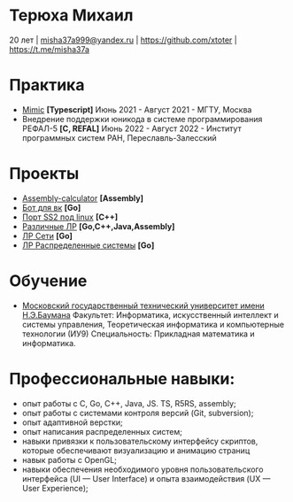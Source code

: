 # Терюха Михаил
20 лет | misha37a999@yandex.ru | https://github.com/xtoter | https://t.me/misha37a
# Практика
* [Mimic](https://github.com/bmstu-iu9/ptp2021-6-2d-game) **[Typescript]** Июнь 2021 - Август 2021 - МГТУ, Москва
* Внедрение поддержки юникода в системе программирования РЕФАЛ-5  **[C, REFAL]** Июнь 2022 - Август 2022 - Институт программных систем РАН, Переславль-Залесский
# Проекты
* [Assembly-calculator](https://github.com/xtoter/Assembly-calculator) **[Assembly]** 
* [Бот для вк](https://github.com/xtoter/sonikbot) **[Go]** 
* [Порт SS2 под linux](https://github.com/xtoter/SpaceSodomy2) **[C++]** 
* [Различные ЛР](https://github.com/xtoter/BMSTU) **[Go,C++,Java,Assembly]** 
* [ЛР Сети](https://github.com/xtoter/seti_lab) **[Go]** 
* [ЛР Распределенные системы](https://github.com/xtoter/distributed_systems) **[Go]** 
# Обучение
* [Московский государственный технический университет имени Н.Э.Баумана](https://bmstu.ru/chair/teoreticeskaa-informatika-i-komputernye-tehnologii)
Факультет: Информатика, искусственный интеллект и системы управления, Теоретическая информатика и компьютерные технологии (ИУ9)
Специальность: Прикладная математика и информатика.
# Профессиональные навыки:
* опыт работы с С, Go, С++, Java, JS. TS, R5RS, assembly;
* опыт работы с системами контроля версий (Git, subversion);
* опыт адаптивной верстки;
* опыт написания распределенных систем;
* навыки привязки к пользовательскому интерфейсу скриптов, которые обеспечивают визуализацию и анимацию страниц
* навык работы с OpenGL;
* навыки обеспечения необходимого уровня пользовательского интерфейса (UI — User Interface) и опыта взаимодействия (UX — User Experience);


